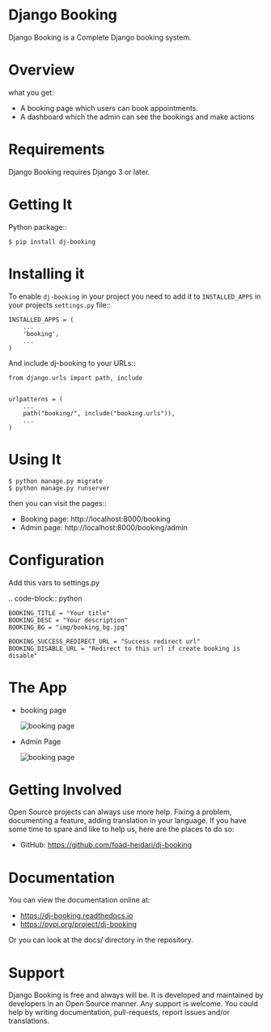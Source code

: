  Django Booking
 ===============

Django Booking is a Complete Django booking system.

Overview
===============

what you get:
   - A booking page which users can book appointments.
   - A dashboard which the admin can see the bookings and make actions

Requirements
============
Django Booking requires Django 3 or later.

Getting It
==========

Python package::

    $ pip install dj-booking

Installing it
=============

To enable `dj-booking` in your project you need to add it to `INSTALLED_APPS` in your projects
`settings.py` file::

    INSTALLED_APPS = (
        ...
        'booking',
        ...
    )

And include dj-booking to your URLs::
    
    from django.urls import path, include


    urlpatterns = (
        ...
        path("booking/", include("booking.urls")),
        ...
    )

Using It
========
    $ python manage.py migrate
    $ python manage.py runserver

then you can visit the pages::

- Booking page: http://localhost:8000/booking
- Admin page: http://localhost:8000/booking/admin

Configuration
=============
Add this vars to settings.py

  .. code-block:: python

    BOOKING_TITLE = "Your title"
    BOOKING_DESC = "Your description"
    BOOKING_BG = "img/booking_bg.jpg"

    BOOKING_SUCCESS_REDIRECT_URL = "Success redirect url"
    BOOKING_DISABLE_URL = "Redirect to this url if create booking is disable"

The App
=======

- booking page

  ![booking page](https://github.com/foad-heidari/dj-booking/blob/main/docs/img/1.png?raw=true)

- Admin Page

  ![booking page](https://github.com/foad-heidari/dj-booking/blob/main/docs/img/2.png?raw=true)
  

Getting Involved
================
Open Source projects can always use more help. Fixing a problem, documenting a feature, adding
translation in your language. If you have some time to spare and like to help us, here are the places to do so:

- GitHub: https://github.com/foad-heidari/dj-booking

Documentation
=============
You can view the documentation online at:

- https://dj-booking.readthedocs.io
- https://pypi.org/project/dj-booking

Or you can look at the docs/ directory in the repository.

Support
=======

Django Booking is free and always will be. It is developed and maintained by developers in an Open Source manner.
Any support is welcome. You could help by writing documentation, pull-requests, report issues and/or translations.
